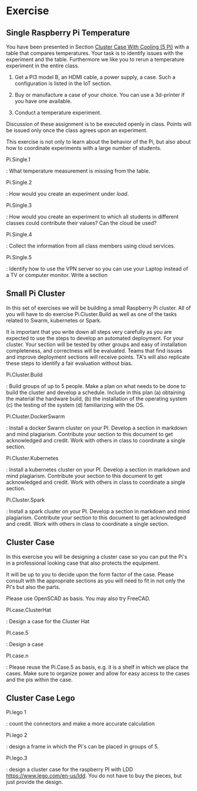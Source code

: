 # Exercise

## Single Raspberry Pi Temperature

You have been presented in Section
[Cluster Case With Cooling (5 Pi)](#cluster-case-with-cooling-5-pi)
with a table that
compares temperatures. Your task is to identify issues with the
experiment and the table. Furthermore we like you to rerun a
temperature experiment in the entire class.

1. Get a PI3 model B, an HDMI cable, a power supply, a case. Such a
 configuration is listed in the IoT section.

2. Buy or manufacture a case of your choice. You can use a 3d-printer
 if you have one available.

3. Conduct a temperature experiment.

Discussion of these assignment is to be executed openly in class. Points
will be issued only once the class agrees upon an experiment.

This exercise is not only to learn about the behavior of the Pi, but
also about how to coordinate experiments with a large number of
students.

Pi.Single.1

: What temperature measurement is missing from the table.

Pi.Single.2

: How would you create an experiment under *load*.

Pi.Single.3

: How would you create an experiment to which all students in
  different classes could contribute their values? Can the cloud be
  used?

Pi.Single.4

: Collect the information from all class members using cloud services.

Pi.Single.5

: Identify how to use the VPN server so you can use your Laptop
instead of a TV or computer monitor. Write a section

## Small Pi Cluster

In this set of exercises we will be building a small Raspberry Pi
cluster. All of you will have to do exercise Pi.Cluster.Build as well
as one of the tasks related to Swarm, kubernetes or Spark.

It is important that you write down all steps very carefully as you are
expected to use the steps to develop an automated deployment. For your
cluster. Your section will be tested by other groups and easy of
installation completeness, and correctness will be evaluated. Teams that
find issues and improve deployment sections will receive points. TA's
will also replicate these steps to identify a fair evaluation without
bias.

Pi.Cluster.Build

: Build groups of up to 5 people. Make a plan on what needs to be done
  to build the cluster and develop a schedule.  Include in this plan (a)
  obtaining the material the hardware build, (b) the installation of the
  operating system (c) the testing of the system (d) familiarizing with
  the OS.

Pi.Cluster.DockerSwarm

: Install a docker Swarm cluster on your PI. Develop a section in
  markdown and mind plagiarism. Contribute your section to this
  document to get acknowledged and credit. Work with others in class to
  coordinate a single section.

Pi.Cluster.Kubernetes

: Install a kubernetes cluster on your PI. Develop a section in
  markdown and mind plagiarism. Contribute your section to this
  document to get acknowledged and credit. Work with others in class to
  coordinate a single section.

Pi.Cluster.Spark

: Install a spark cluster on your PI. Develop a section in markdown
  and mind plagiarism. Contribute your section to this document to get
  acknowledged and credit. Work with others in class to coordinate a
  single section.

## Cluster Case

In this exercise you will be designing a cluster case so you can put
the Pi's in a professional looking case that also protects the
equipment.

It will be up to you to decide upon the form factor of the case.
Please consult with the appropriate sections as you will need to fit
in not only the Pi's but also the parts.

Please use OpenSCAD as basis. You may also try FreeCAD.

PI.case.ClusterHat

: Design a case for the Cluster Hat


PI.case.5

: Design a case

PI.case.n

: Please reuse the Pi.Case.5 as basis, e.g. it is a shelf in which we
  place the cases. Make sure to organize power and allow for easy
  access to the cases and the pis within the case.

## Cluster Case Lego

Pi.lego 1

: count the connectors and make a more accurate calculation

Pi.lego 2

: design a frame in which the Pi's can be placed in groups of 5.

Pi.lego.3

: design a cluster case for the raspberry PI with LDD
  <https://www.lego.com/en-us/ldd>. You do not have to buy the pieces,
  but just provide the design.
